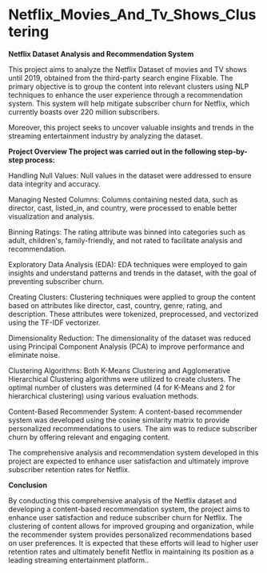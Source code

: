 # Netflix_Movies_And_Tv_Shows_Clustering

**Netflix Dataset Analysis and Recommendation System**

This project aims to analyze the Netflix Dataset of movies and TV shows until 2019, obtained from the third-party search engine Flixable. The primary objective is to group the content into relevant clusters using NLP techniques to enhance the user experience through a recommendation system. This system will help mitigate subscriber churn for Netflix, which currently boasts over 220 million subscribers.

Moreover, this project seeks to uncover valuable insights and trends in the streaming entertainment industry by analyzing the dataset.



**Project Overview The project was carried out in the following step-by-step process:**




Handling Null Values: Null values in the dataset were addressed to ensure data integrity and accuracy.

Managing Nested Columns: Columns containing nested data, such as director, cast, listed_in, and country, were processed to enable better visualization and analysis.

Binning Ratings: The rating attribute was binned into categories such as adult, children's, family-friendly, and not rated to facilitate analysis and recommendation.

Exploratory Data Analysis (EDA): EDA techniques were employed to gain insights and understand patterns and trends in the dataset, with the goal of preventing subscriber churn.

Creating Clusters: Clustering techniques were applied to group the content based on attributes like director, cast, country, genre, rating, and description. These attributes were tokenized, preprocessed, and vectorized using the TF-IDF vectorizer.

Dimensionality Reduction: The dimensionality of the dataset was reduced using Principal Component Analysis (PCA) to improve performance and eliminate noise.

Clustering Algorithms: Both K-Means Clustering and Agglomerative Hierarchical Clustering algorithms were utilized to create clusters. The optimal number of clusters was determined (4 for K-Means and 2 for hierarchical clustering) using various evaluation methods.

Content-Based Recommender System: A content-based recommender system was developed using the cosine similarity matrix to provide personalized recommendations to users. The aim was to reduce subscriber churn by offering relevant and engaging content.

The comprehensive analysis and recommendation system developed in this project are expected to enhance user satisfaction and ultimately improve subscriber retention rates for Netflix.

**Conclusion**

By conducting this comprehensive analysis of the Netflix dataset and developing a content-based recommendation system, the project aims to enhance user satisfaction and reduce subscriber churn for Netflix. The clustering of content allows for improved grouping and organization, while the recommender system provides personalized recommendations based on user preferences. It is expected that these efforts will lead to higher user retention rates and ultimately benefit Netflix in maintaining its position as a leading streaming entertainment platform..
